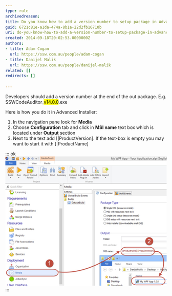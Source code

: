 ```yaml
---
type: rule
archivedreason: 
title: Do you know how to add a version number to setup package in Advanced Installer?
guid: 6721c81e-a1da-474a-8b1a-22d2fb16710b
uri: do-you-know-how-to-add-a-version-number-to-setup-package-in-advanced-installer
created: 2014-09-18T20:02:53.0000000Z
authors:
- title: Adam Cogan
  url: https://ssw.com.au/people/adam-cogan
- title: Danijel Malik
  url: https://ssw.com.au/people/danijel-malik
related: []
redirects: []

---
```


Developers should add a version number at the end of the out package. E.g. SSWCodeAuditor\_<mark>v14.0.0</mark>.exe

Here is how you do it in Advanced Installer:

<!--endintro-->

1. In the navigation pane look for 
       **Media**
2. Choose 
       **Configuration** tab and click in 
       **MSI name** text box which is located under 
       **Output** section
3. Next to the text add 
      [|ProductVersion]. If the text-box is empty you may want to start it with 
      [|ProductName]



::: ok  
![Figure: Advanced Installer - Add version to output package](installer-add-version-number.jpg)  
:::
